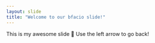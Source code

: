 ```yaml
---
layout: slide
title: "Welcome to our bfacio slide!"
---
```

This is my awesome slide :tada:
Use the left arrow to go back!
